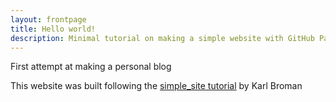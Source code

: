 ```yaml
---
layout: frontpage
title: Hello world!
description: Minimal tutorial on making a simple website with GitHub Pages
---
```


<!-- Global site tag (gtag.js) - Google Analytics -->
<script async src="https://www.googletagmanager.com/gtag/js?id=UA-110175023-1"></script>
<script>
  window.dataLayer = window.dataLayer || [];
  function gtag(){dataLayer.push(arguments);}
  gtag('js', new Date());

  gtag('config', 'UA-110175023-1');
</script>

First attempt at making a personal blog

This website was built following the [simple_site tutorial](https://kbroman.org/simple_site/) by Karl Broman

